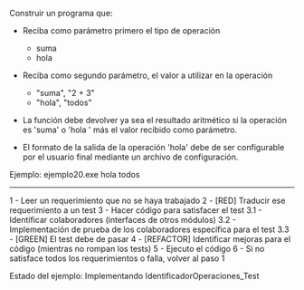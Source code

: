 Construir un programa que:

- Reciba como parámetro primero el tipo de operación
    - suma
    - hola

- Reciba como segundo parámetro, el valor a utilizar en la operación
    - "suma", "2 + 3"
    - "hola", "todos"

- La función debe devolver ya sea el resultado aritmético si la operación es 'suma' o 'hola ' más el valor recibido como parámetro.

- El formato de la salida de la operación 'hola' debe de ser configurable por el usuario final mediante un archivo de configuración.

Ejemplo: ejemplo20.exe hola todos


------

1 - Leer un requerimiento que no se haya trabajado
2 - [RED] Traducir ese requerimiento a un test
3 - Hacer código para satisfacer el test 
    3.1 - Identificar colaboradores (interfaces de otros módulos)
    3.2 - Implementación de prueba de los colaboradores específica para el test
    3.3 - [GREEN] El test debe de pasar
4 - [REFACTOR] Identificar mejoras para el código (mientras no rompan los tests)
5 - Ejecuto el código
6 - Si no satisface todos los requerimientos o falla, volver al paso 1

Estado del ejemplo: Implementando IdentificadorOperaciones_Test